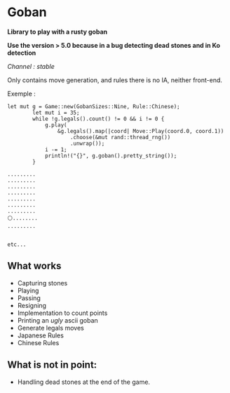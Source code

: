 # Goban

**Library to play with a rusty goban** 

**Use the version > 5.0 because in a bug detecting dead stones and in Ko detection**

*Channel : stable*


Only contains move generation, and rules there is no IA, neither
front-end.

Exemple :

```{rust}
let mut g = Game::new(GobanSizes::Nine, Rule::Chinese);
        let mut i = 35;
        while !g.legals().count() != 0 && i != 0 {
            g.play(
                &g.legals().map(|coord| Move::Play(coord.0, coord.1))
                    .choose(&mut rand::thread_rng())
                    .unwrap());
            i -= 1;
            println!("{}", g.goban().pretty_string());
        }
```

```{bash}
.........
.........
.........
.........
.........
.........
.........
⚪........
.........


etc...
```


## What works
- Capturing stones
- Playing
- Passing
- Resigning
- Implementation to count points
- Printing an *ugly* ascii goban
- Generate legals moves
- Japanese Rules
- Chinese Rules

## What is not in point:
- Handling dead stones at the end of the game.
